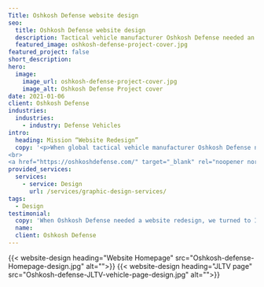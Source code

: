 ```yaml
---
Title: Oshkosh Defense website design
seo:
  title: Oshkosh Defense website design
  description: Tactical vehicle manufacturer Oshkosh Defense needed an experienced team for their website redesign, learn about our mission to deliver a modern website design!
  featured_image: oshkosh-defense-project-cover.jpg
featured_project: false
short_description:
hero:
  image:
    image_url: oshkosh-defense-project-cover.jpg
    image_alt: Oshkosh Defense Project cover
date: 2021-01-06
client: Oshkosh Defense
industries:
  industries:
    - industry: Defense Vehicles
intro: 
  heading: Mission “Website Redesign”
  copy: '<p>When global tactical vehicle manufacturer Oshkosh Defense needed an experienced team to lead their website redesign, we made it our mission to deliver! With a goal to modernize the design and functionality while adhering to existing brand standards, Insight created an easy-to-navigate site that showcases Oshkosh Defense’s stunning professional photography. Mobile-friendly layouts and secondary menu bars now allow viewers to seamlessly delve into Oshkosh Defense’s extensive content. From their impressive line-up of military vehicles to a new community section highlighting their significant philanthropic contributions, Oshkosh Defense’s reputable brand and honorable purpose shines through in this website redesign.</p>
<br>
<a href="https://oshkoshdefense.com/" target="_blank" rel="noopener noreferrer" class="btn btn-primary">View Website</a>'
provided_services:
  services:
    - service: Design
      url: /services/graphic-design-services/
tags:
  - Design
testimonial: 
  copy: 'When Oshkosh Defense needed a website redesign, we turned to Insight Creative, Inc. to create a more modern design with increased functionality throughout our pages and menus. Their design helped highlight primary areas of our business including our portfolio of vehicles, advanced technologies and community support, so viewers can visit the most important pages on the website first. Not only does the site look great, but the team was efficient and used weekly meetings to ensure our website was done on time and on budget!'
  name:
  client: Oshkosh Defense
---
```


<div class="wrapper-md">
{{< website-design heading="Website Homepage" src="Oshkosh-defense-Homepage-design.jpg" alt="">}}
{{< website-design heading="JLTV page" src="Oshkosh-defense-JLTV-vehicle-page-design.jpg" alt="">}}
</div>
